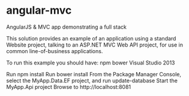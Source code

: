 # angular-mvc
AngularJS &amp; MVC app demonstrating a full stack

This solution provides an example of an application using a standard Website project, talking to an ASP.NET MVC Web API project, for use in common line-of-business applications.

To run this example you should have:
npm
bower
Visual Studio 2013

Run npm install
Run bower install
From the Package Manager Console, select the MyApp.Data.EF project, and run update-database
Start the MyApp.Api project
Browse to http://localhost:8081
